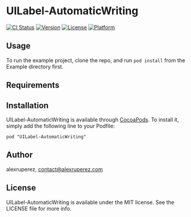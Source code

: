 # UILabel-AutomaticWriting

[![CI Status](http://img.shields.io/travis/alexruperez/UILabel-AutomaticWriting.svg?style=flat)](https://travis-ci.org/alexruperez/UILabel-AutomaticWriting)
[![Version](https://img.shields.io/cocoapods/v/UILabel-AutomaticWriting.svg?style=flat)](http://cocoadocs.org/docsets/UILabel-AutomaticWriting)
[![License](https://img.shields.io/cocoapods/l/UILabel-AutomaticWriting.svg?style=flat)](http://cocoadocs.org/docsets/UILabel-AutomaticWriting)
[![Platform](https://img.shields.io/cocoapods/p/UILabel-AutomaticWriting.svg?style=flat)](http://cocoadocs.org/docsets/UILabel-AutomaticWriting)

## Usage

To run the example project, clone the repo, and run `pod install` from the Example directory first.

## Requirements

## Installation

UILabel-AutomaticWriting is available through [CocoaPods](http://cocoapods.org). To install
it, simply add the following line to your Podfile:

    pod "UILabel-AutomaticWriting"

## Author

alexruperez, contact@alexruperez.com

## License

UILabel-AutomaticWriting is available under the MIT license. See the LICENSE file for more info.

